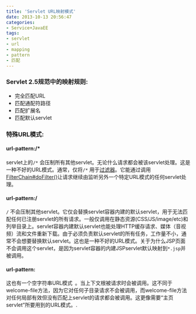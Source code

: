 ```yaml
---
title: 'Servlet URL映射模式'
date: 2013-10-13 20:56:47
categories: 
- Service+JavaEE
tags: 
- servlet
- url
- mapping
- pattern
- 匹配
---
```


### Servlet 2.5规范中的映射规则:

- 完全匹配URL
- 匹配通配符路径
- 匹配扩展名
- 匹配默认servlet

### 特殊URL模式:

#### url-pattern:/*

servlet上的`/*` 会压制所有其他servlet。无论什么请求都会被该servlet处理。这是一种不好的URL模式。通常，仅将`/*` 用于[过滤器](http://download.oracle.com/javaee/6/api/javax/servlet/Filter.html)。它能通过调用<a href="http://download.oracle.com/javaee/6/api/javax/servlet/FilterChain.html#doFilter(javax.servlet.ServletRequest,%20javax.servlet.ServletResponse)">FilterChain#doFilter()</a>让请求继续由监听另外一个特定URL模式的任何servlet处理。

#### url-pattern:/

`/` 不会压制其他servlet。它仅会替换servlet容器内建的默认servlet，用于无法匹配任何已注册servlet的所有请求。一般仅调用在静态资源(CSS/JS/image/etc)和列举目录上。servlet容器内建默认servlet也能处理HTTP缓存请求、媒体（音视频）流和文件重新下载。由于必须负责默认servlet的所有任务，工作量不小，通常不会想要替换默认servlet。这也是一种不好的URL模式。关于为什么JSP页面不会调用这个servlet，是因为servlet容器的内建JSPservlet默认映射到`*.jsp`并被调用。

#### url-pattern:

这也有一个空字符串URL模式` `。当上下文根被请求时会被调用。这不同于welcome-file方法，因为它对任何子目录请求不会被调用，而welcome-file方法对任何局部有效但没有匹配上servlet的请求都会被调用。这更像需要“主页servlet”所要用到的URL模式。.
